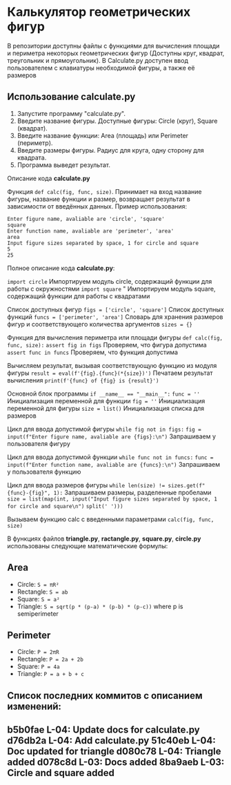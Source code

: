 # Калькулятор геометрических фигур
В репозитории доступны файлы с функциями для вычисления площади и периметра некоторых геометрических фигур (Доступны круг, квадрат, треугольник и прямоугольник). В Calculate.py доступен ввод пользователем с клавиатуры необходимой фигуры, а также её размеров
## Использование calculate.py
1. Запустите программу "calculate.py".
2. Введите название фигуры. Доступные фигуры: Circle (круг), Square (квадрат).
3. Введите название функции: Area (площадь) или Perimeter (периметр).
4. Введите размеры фигуры. Радиус для круга, одну сторону для квадрата.
5. Программа выведет результат.

Описание кода **сalculate.py**

Функция `def calc(fig, func, size)`. Принимает на вход название фигуры, название функции и размер, возвращает результат в зависимости от введённых данных.
Пример использования:
```
Enter figure name, avaliable are 'circle', 'square'
square
Enter function name, avaliable are 'perimeter', 'area'
area
Input figure sizes separated by space, 1 for circle and square
5
25
```
Полное описание кода **calculate.py**: 

`import circle`  Импортируем модуль circle, содержащий функции для работы с окружностями
`import square`  " Импортируем модуль square, содержащий функции для работы с квадратами 

Список доступных фигур
`figs = ['circle', 'square']`
Список доступных функций
`funcs = ['perimeter', 'area']`
Словарь для хранения размеров фигур и соответствующего количества аргументов
`sizes = {}`

Функция для вычисления периметра или площади фигуры
`def calc(fig, func, size):`
    `assert fig in figs`  Проверяем, что фигура допустима 
    `assert func in funcs`  Проверяем, что функция допустима 

Вычисляем результат, вызывая соответствующую функцию из модуля фигуры
`result = eval(f'{fig}.{func}(*{size})')`
Печатаем результат вычисления
`print(f'{func} of {fig} is {result}')`

Основной блок программы 
`if __name__ == "__main__":`
    `func = ''`  Инициализация переменной для функции 
    `fig = ''`   Инициализация переменной для фигуры 
    `size = list()`  Инициализация списка для размеров
    
Цикл для ввода допустимой фигуры 
`while fig not in figs:`
    `fig = input(f"Enter figure name, avaliable are {figs}:\n")` Запрашиваем у пользователя фигуру

Цикл для ввода допустимой функции
`while func not in funcs:`
    `func = input(f"Enter function name, avaliable are {funcs}:\n")`  Запрашиваем у пользователя функцию

Цикл для ввода размеров фигуры 
`while len(size) != sizes.get(f"{func}-{fig}", 1):`
    Запрашиваем размеры, разделенные пробелами
    `size = list(map(int, input("Input figure sizes separated by space, 1 for circle and square\n")` `split(' ')))`
    
Вызываем функцию calc с введенными параметрами 
`calc(fig, func, size)`

В функциях файлов **triangle.py**, **ractangle.py**, **square.py**, **circle.py** использованы следующие математические формулы:
## Area
- Circle: `S = πR²`
- Rectangle: `S = ab`
- Square: `S = a²`
- Triangle: `S = sqrt(p * (p-a) * (p-b) * (p-c))` where p is semiperimeter

## Perimeter
- Circle: `P = 2πR`
- Rectangle: `P = 2a + 2b`
- Square: `P = 4a`
- Triangle: `P = a + b + c`

Список последних коммитов с описанием изменений: 
------------------------------------------
b5b0fae L-04: Update docs for calculate.py
d76db2a L-04: Add calculate.py
51c40eb L-04: Doc updated for triangle
d080c78 L-04: Triangle added
d078c8d L-03: Docs added
8ba9aeb L-03: Circle and square added
---------------------------------
